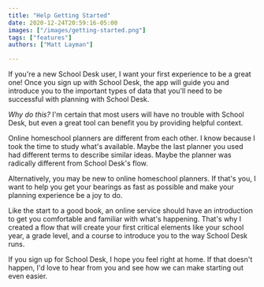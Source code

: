 ```yaml
---
title: "Help Getting Started"
date: 2020-12-24T20:59:16-05:00
images: ["/images/getting-started.png"]
tags: ["features"]
authors: ["Matt Layman"]

---
```


If you're a new School Desk user,
I want your first experience
to be a great one!
Once you sign up
with School Desk,
the app will guide you
and introduce you
to the important types
of data
that you'll need
to be successful with planning
with School Desk.

*Why do this?*
I'm certain
that most users will have no trouble
with School Desk,
but even a great tool
can benefit you
by providing helpful context.

Online homeschool planners are different
from each other.
I know
because I took the time
to study what's available.
Maybe the last planner you used had different terms
to describe similar ideas.
Maybe the planner was radically different
from School Desk's flow.

Alternatively,
you may be new
to online homeschool planners.
If that's you,
I want to help you get your bearings
as fast as possible
and make your planning experience be a joy to do.

Like the start to a good book,
an online service should have an introduction
to get you comfortable and familiar
with what's happening.
That's why I created a flow
that will create your first critical elements
like your school year, a grade level, and a course
to introduce you
to the way School Desk runs.

If you sign up
for School Desk,
I hope you feel right at home.
If that doesn't happen,
I'd love to hear
from you and see how we can make starting out even easier.
